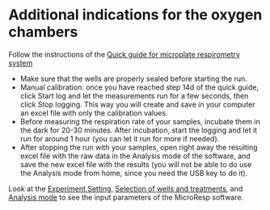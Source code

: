 
# Additional indications for the oxygen chambers

Follow the instructions of the [Quick guide for microplate respirometry system](https://github.com/fscucchia/FScucchia_Lab_Notebook-Mass_Lab/blob/master/Respiration%20chamber_Loligo%20Systems/Quick%20guide%20for%20microplate%20respirometry%20system.pdf)

-	Make sure that the wells are properly sealed before starting the run.
-	Manual calibration: once you have reached step 14d of the quick guide, click Start log and let the measurements run for a few seconds, then click Stop logging. 
    This way you will create and save in your computer an excel file with only the calibration values.
-	Before measuring the respiration rate of your samples, incubate them in the dark for 20-30 minutes. After incubation, start the logging and let it run for around 1 
    hour (you can let it run for more if needed).
-	After stopping the run with your samples, open right away the resulting excel file with the raw data in the Analysis mode of the software, and save the new excel 
    file with the results (you will not be able to do use the Analysis mode from home, since you need the USB key to do it).

Look at the [Experiment Setting](https://github.com/fscucchia/FScucchia_Lab_Notebook-Mass_Lab/blob/master/Respiration%20chamber_Loligo%20Systems/Experiment%20setting%20.png), [Selection of wells and treatments](https://github.com/fscucchia/FScucchia_Lab_Notebook-Mass_Lab/blob/master/Respiration%20chamber_Loligo%20Systems/selections%20of%20wells%20and%20treatments%20.png), and [Analysis mode](https://github.com/fscucchia/FScucchia_Lab_Notebook-Mass_Lab/blob/master/Respiration%20chamber_Loligo%20Systems/Analysis%20mode%20.png) to see the input parameters of the MicroResp software.

